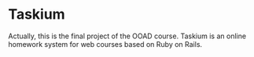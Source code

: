 # Taskium

Actually, this is the final project of the OOAD course. Taskium is an online  homework system for web courses based on Ruby on Rails.
